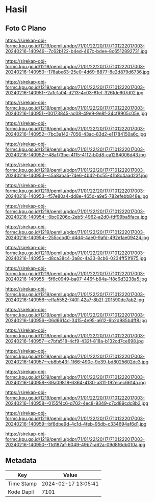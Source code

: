 # Hasil

## Foto C Plano

https://sirekap-obj-formc.kpu.go.id/1219/pemilu/pdpr/71/01/22/20/17/7101222017003-20240216-140949--7c62b122-b4ed-467c-bdee-8c6512892731.jpg

https://sirekap-obj-formc.kpu.go.id/1219/pemilu/pdpr/71/01/22/20/17/7101222017003-20240216-140950--178abe63-25e0-4d69-8877-8e2d879d6736.jpg

https://sirekap-obj-formc.kpu.go.id/1219/pemilu/pdpr/71/01/22/20/17/7101222017003-20240216-140951--2a1c1a04-d213-4c03-81ef-326fde607d02.jpg

https://sirekap-obj-formc.kpu.go.id/1219/pemilu/pdpr/71/01/22/20/17/7101222017003-20240216-140951--00173845-ac08-49e9-9e8f-34cf8905c05e.jpg

https://sirekap-obj-formc.kpu.go.id/1219/pemilu/pdpr/71/01/22/20/17/7101222017003-20240216-140952--7bc3a142-7056-43ac-83d2-e11784150a6c.jpg

https://sirekap-obj-formc.kpu.go.id/1219/pemilu/pdpr/71/01/22/20/17/7101222017003-20240216-140952--48af73be-4115-4112-b0d8-ca1264006d43.jpg

https://sirekap-obj-formc.kpu.go.id/1219/pemilu/pdpr/71/01/22/20/17/7101222017003-20240216-140953--c5a8aba5-74e6-4b42-bc55-41b8c4aad23f.jpg

https://sirekap-obj-formc.kpu.go.id/1219/pemilu/pdpr/71/01/22/20/17/7101222017003-20240216-140953--f57e80a4-dd8e-465d-a9e5-782efebb848e.jpg

https://sirekap-obj-formc.kpu.go.id/1219/pemilu/pdpr/71/01/22/20/17/7101222017003-20240216-140954--0bc0206c-2eb5-4962-a2d0-fdf99ba5faca.jpg

https://sirekap-obj-formc.kpu.go.id/1219/pemilu/pdpr/71/01/22/20/17/7101222017003-20240216-140954--255ccbd0-d4d4-4ae0-9afd-492e1ae09424.jpg

https://sirekap-obj-formc.kpu.go.id/1219/pemilu/pdpr/71/01/22/20/17/7101222017003-20240216-140955--d8ca38c4-3a8c-4a33-8cb6-0234ff51f975.jpg

https://sirekap-obj-formc.kpu.go.id/1219/pemilu/pdpr/71/01/22/20/17/7101222017003-20240216-140955--5f6c0949-ba07-446f-b84a-1f8c6d3238a5.jpg

https://sirekap-obj-formc.kpu.go.id/1219/pemilu/pdpr/71/01/22/20/17/7101222017003-20240216-140956--effa5552-740f-42a7-8b2f-201590dc7ab2.jpg

https://sirekap-obj-formc.kpu.go.id/1219/pemilu/pdpr/71/01/22/20/17/7101222017003-20240216-140956--06d6614d-3415-4e95-a612-6b2d985b4ff8.jpg

https://sirekap-obj-formc.kpu.go.id/1219/pemilu/pdpr/71/01/22/20/17/7101222017003-20240216-140957--c7bfa518-4cf9-432f-818a-b132cd7ce698.jpg

https://sirekap-obj-formc.kpu.go.id/1219/pemilu/pdpr/71/01/22/20/17/7101222017003-20240216-140957--eb8b543f-1f66-490c-9e39-bd8025602dc3.jpg

https://sirekap-obj-formc.kpu.go.id/1219/pemilu/pdpr/71/01/22/20/17/7101222017003-20240216-140958--39a09818-6364-4130-a311-f92ecec6614a.jpg

https://sirekap-obj-formc.kpu.go.id/1219/pemilu/pdpr/71/01/22/20/17/7101222017003-20240216-140958--0155f4c6-d702-4ec8-9349-c7cd89cdc8b3.jpg

https://sirekap-obj-formc.kpu.go.id/1219/pemilu/pdpr/71/01/22/20/17/7101222017003-20240216-140959--bf8dbe9d-4c1d-4feb-95db-c334694af6d1.jpg

https://sirekap-obj-formc.kpu.go.id/1219/pemilu/pdpr/71/01/22/20/17/7101222017003-20240216-140950--11d187af-6049-49b7-a62a-09d8f6db010a.jpg


## Metadata

| Key        | Value               |
| ---------- | ------------------- |
| Time Stamp | 2024-02-17 13:05:41 |
| Kode Dapil | 7101                |



